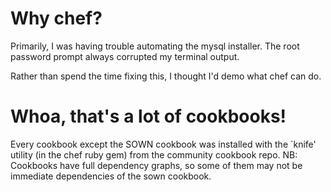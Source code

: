 # Why chef?

Primarily, I was having trouble automating the mysql installer. The root password prompt always corrupted my terminal output.

Rather than spend the time fixing this, I thought I'd demo what chef can do.

# Whoa, that's a lot of cookbooks!

Every cookbook except the SOWN cookbook was installed with the `knife' utility (in the chef ruby gem) from the community cookbook repo.
NB: Cookbooks have full dependency graphs, so some of them may not be immediate dependencies of the sown cookbook.

